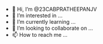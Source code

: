 - 👋 Hi, I’m @23CABPRATHEEPANJV
- 👀 I’m interested in ...
- 🌱 I’m currently learning ...
- 💞️ I’m looking to collaborate on ...
- 📫 How to reach me ...

<!---
23CABPRATHEEPANJV/23CABPRATHEEPANJV is a ✨ special ✨ repository because its `README.md` (this file) appears on your GitHub profile.
You can click the Preview link to take a look at your changes.
--->
